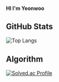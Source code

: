 #### HI I'm Yeonwoo



## GitHub Stats

![Top Langs](https://github-readme-stats.vercel.app/api/top-langs/?username=speciling&layout=compact&theme=dark)

## Algorithm

[![Solved.ac Profile](http://mazassumnida.wtf/api/generate_badge?boj=speciling)](https://solved.ac/speciling)
<!---
speciling/speciling is a ✨ special ✨ repository because its `README.md` (this file) appears on your GitHub profile.
You can click the Preview link to take a look at your changes.
--->
